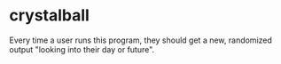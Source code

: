 # crystalball
Every time a user runs this program, they should get a new, randomized output "looking into their day or future".
